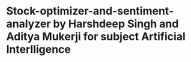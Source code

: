 # Stock-optimizer-and-sentiment-analyzer by Harshdeep Singh and Aditya Mukerji for subject Artificial Interlligence
